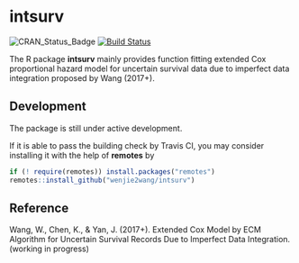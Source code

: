 # intsurv

![CRAN_Status_Badge][cranVersion]
[![Build Status][travis_master]][travis]


The R package **intsurv** mainly provides function fitting extended Cox
proportional hazard model for uncertain survival data due to imperfect data
integration proposed by Wang (2017+).


## Development

The package is still under active development.

If it is able to pass the building check by Travis CI, you may consider
installing it with the help of **remotes** by

```R
if (! require(remotes)) install.packages("remotes")
remotes::install_github("wenjie2wang/intsurv")
```


## Reference

Wang, W., Chen, K., & Yan, J. (2017+).  Extended Cox Model by ECM Algorithm for
Uncertain Survival Records Due to Imperfect Data Integration. (working in
progress)


[cranVersion]: http://www.r-pkg.org/badges/version/intsurv
[travis]: https://travis-ci.org/wenjie2wang/intsurv
[travis_master]: https://travis-ci.org/wenjie2wang/intsurv.svg?branch=master
